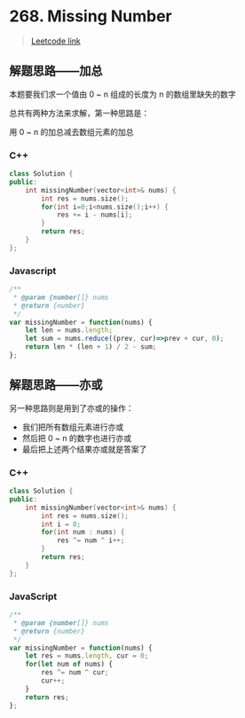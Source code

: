 # 268. Missing Number

> [Leetcode link](https://leetcode.com/problems/missing-number/)



## 解题思路——加总

本题要我们求一个值由 0 ~ n 组成的长度为 n 的数组里缺失的数字

总共有两种方法来求解，第一种思路是：

用 0 ~ n 的加总减去数组元素的加总



### C++

```cpp
class Solution {
public:
    int missingNumber(vector<int>& nums) {
        int res = nums.size();
        for(int i=0;i<nums.size();i++) {
            res += i - nums[i];
        }
        return res;
    }
};
```



### Javascript

```js
/**
 * @param {number[]} nums
 * @return {number}
 */
var missingNumber = function(nums) {
    let len = nums.length;
    let sum = nums.reduce((prev, cur)=>prev + cur, 0);
    return len * (len + 1) / 2 - sum;
};
```



## 解题思路——亦或

另一种思路则是用到了亦或的操作：

- 我们把所有数组元素进行亦或
- 然后把 0 ~ n 的数字也进行亦或
- 最后把上述两个结果亦或就是答案了



### C++

```cpp
class Solution {
public:
    int missingNumber(vector<int>& nums) {
        int res = nums.size();
        int i = 0;
        for(int num : nums) {
            res ^= num ^ i++;
        }
        return res;
    }
};
```



### JavaScript

```js
/**
 * @param {number[]} nums
 * @return {number}
 */
var missingNumber = function(nums) {
    let res = nums.length, cur = 0;
    for(let num of nums) {
        res ^= num ^ cur;
        cur++;
    }
    return res;
};
```

